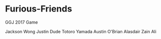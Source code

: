 # Furious-Friends
GGJ 2017 Game

Jackson Wong
Justin Dude 
Totoro Yamada
Austin O'Brian
Alasdair
Zain Ali
